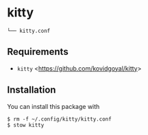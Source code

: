 # kitty
    └── kitty.conf

## Requirements
- `kitty` <<https://github.com/kovidgoyal/kitty>>

## Installation
You can install this package with

    $ rm -f ~/.config/kitty/kitty.conf
    $ stow kitty
